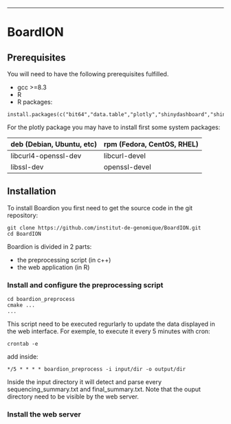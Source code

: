  ---
# BoardION

## Prerequisites

You will need to have the following prerequisites fulfilled.

- gcc >=8.3
- R
- R packages:
```
install.packages(c("bit64","data.table","plotly","shinydashboard","shinycssloaders","shinyWidgets","DT"))
```

For the plotly package you may have to install first some system packages:

| deb (Debian, Ubuntu, etc) | rpm (Fedora, CentOS, RHEL) |
| ----------- | ----------- |
| libcurl4-openssl-dev | libcurl-devel |
| libssl-dev | openssl-devel |

## Installation

To install Boardion you first need to get the source code in the git repository:

```
git clone https://github.com/institut-de-genomique/BoardION.git
cd BoardION
```

Boardion is divided in 2 parts:
- the preprocessing script (in c++)
- the web application (in R)

### Install and configure the preprocessing script

```
cd boardion_preprocess
cmake ...
...
```

This script need to be executed regurlarly to update the data displayed in the web interface. For exemple, to execute it every 5 minutes with cron:

```
crontab -e
```

add inside:

```
*/5 * * * * boardion_preprocess -i input/dir -o output/dir
```

Inside the input directory it will detect and parse every sequencing_summary.txt and final_summary.txt. 
Note that the ouput directory need to be visible by the web server.

### Install the web server



